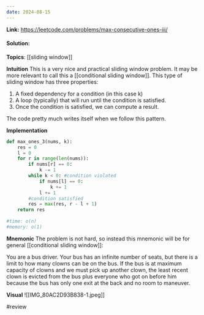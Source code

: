 ```yaml
---
date: 2024-08-15
---
```

**Link:** https://leetcode.com/problems/max-consecutive-ones-iii/
#### Solution:

**Topics**: [[sliding window]]

**Intuition**
This is a very nice and practical sliding window problem. It may be more relevant to call this a [[conditional sliding window]]. This type of sliding window has three properties:

1. A fixed dependency for a condition (in this case k)
2. A loop (typically) that will run until the condition is satisfied.
3. Once the condition is satisfied, we can compute a result. 

The code pretty much writes itself when we follow this pattern.

**Implementation**
```python
def max_ones_3(nums, k):
	res = 0
	l = 0
	for r in range(len(nums)):
		if nums[r] == 0:
			k -= 1
		while k < 0: #condition violated
			if nums[l] == 0:
				k += 1
			l += 1
		#condition satisfied
		res = max(res, r - l + 1)
	return res
	
#time: o(n)
#memory: o(1)
```

**Mnemonic**
The problem is not hard, so instead this mnemonic will be for general [[conditional sliding window]]:

You are a bus driver. Your bus has an infinite number of seats, but there is a limit to how many clowns can be on the bus. If the bus is at maximum capacity of clowns and we must pick up another clown, the least recent clown is evicted from the bus plus everyone who got on before him because the bus has only one exit at the back and no room to maneuver.  

**Visual** 
![[IMG_80AC2D93B838-1.jpeg]]

#review 



